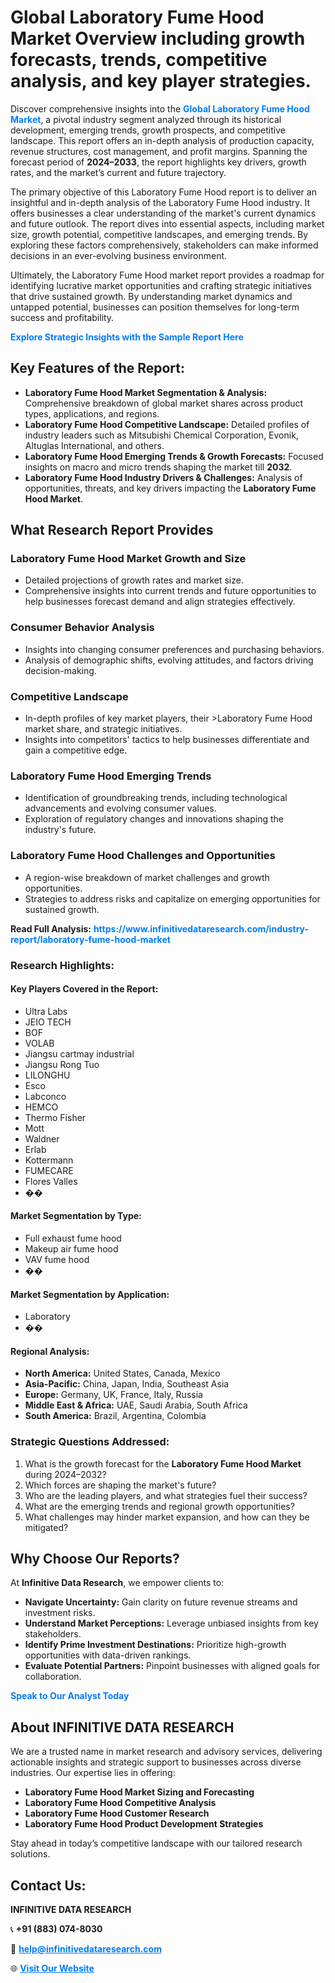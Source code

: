 <h1>Global Laboratory Fume Hood Market Overview including growth forecasts, trends, competitive analysis, and key player strategies.</h1>
<p>
Discover comprehensive insights into the 
<a href="https://www.infinitivedataresearch.com/industry-report/laboratory-fume-hood-market" rel="dofollow" style="color: #007BFF; text-decoration: none;"><strong>Global Laboratory Fume Hood Market</strong></a>, a pivotal industry segment analyzed through its historical development, emerging trends, growth prospects, and competitive landscape. This report offers an in-depth analysis of production capacity, revenue structures, cost management, and profit margins. Spanning the forecast period of <strong>2024–2033</strong>, the report highlights key drivers, growth rates, and the market’s current and future trajectory.
</p>
<p>
The primary objective of this Laboratory Fume Hood report is to deliver an insightful and in-depth analysis of the Laboratory Fume Hood industry. It offers businesses a clear understanding of the market's current dynamics and future outlook. The report dives into essential aspects, including market size, growth potential, competitive landscapes, and emerging trends. By exploring these factors comprehensively, stakeholders can make informed decisions in an ever-evolving business environment.
</p>
<p>
Ultimately, the Laboratory Fume Hood market report provides a roadmap for identifying lucrative market opportunities and crafting strategic initiatives that drive sustained growth. By understanding market dynamics and untapped potential, businesses can position themselves for long-term success and profitability.
</p>
<p>
<a href="https://www.infinitivedataresearch.com/request-sample/reportId=109634" style="color: #007BFF; text-decoration: none;"><strong>Explore Strategic Insights with the Sample Report Here</strong></a>
</p>

<h2>Key Features of the Report:</h2>
<ul>
<li><strong>Laboratory Fume Hood Market Segmentation & Analysis:</strong> Comprehensive breakdown of global market shares across product types, applications, and regions.</li>
<li><strong>Laboratory Fume Hood Competitive Landscape:</strong> Detailed profiles of industry leaders such as Mitsubishi Chemical Corporation, Evonik, Altuglas International, and others.</li>
<li><strong>Laboratory Fume Hood Emerging Trends & Growth Forecasts:</strong> Focused insights on macro and micro trends shaping the market till <strong>2032</strong>.</li>
<li><strong>Laboratory Fume Hood Industry Drivers & Challenges:</strong> Analysis of opportunities, threats, and key drivers impacting the <strong>Laboratory Fume Hood Market</strong>.</li>
</ul>

<h2>What Research Report Provides</h2>
<h3>Laboratory Fume Hood Market Growth and Size</h3>
<ul>
<li>Detailed projections of growth rates and market size.</li>
<li>Comprehensive insights into current trends and future opportunities to help businesses forecast demand and align strategies effectively.</li>
</ul>

<h3>Consumer Behavior Analysis</h3>
<ul>
<li>Insights into changing consumer preferences and purchasing behaviors.</li>
<li>Analysis of demographic shifts, evolving attitudes, and factors driving decision-making.</li>
</ul>

<h3>Competitive Landscape</h3>
<ul>
<li>In-depth profiles of key market players, their >Laboratory Fume Hood market share, and strategic initiatives.</li>
<li>Insights into competitors' tactics to help businesses differentiate and gain a competitive edge.</li>
</ul>

<h3>Laboratory Fume Hood Emerging Trends</h3>
<ul>
<li>Identification of groundbreaking trends, including technological advancements and evolving consumer values.</li>
<li>Exploration of regulatory changes and innovations shaping the industry's future.</li>
</ul>

<h3>Laboratory Fume Hood Challenges and Opportunities</h3>
<ul>
<li>A region-wise breakdown of market challenges and growth opportunities.</li>
<li>Strategies to address risks and capitalize on emerging opportunities for sustained growth.</li>
</ul>
<p><strong>Read Full Analysis:</strong> <a href="https://www.infinitivedataresearch.com/industry-report/laboratory-fume-hood-market" rel="dofollow" style="color: #007BFF; text-decoration: none;"><strong>https://www.infinitivedataresearch.com/industry-report/laboratory-fume-hood-market</strong></a></p>
<h3>Research Highlights:</h3>
<h4>Key Players Covered in the Report:</h4>
<ul><li>Ultra Labs</li><li>JEIO TECH</li><li>BOF</li><li>VOLAB</li><li>Jiangsu cartmay industrial</li><li>Jiangsu Rong Tuo</li><li>LILONGHU</li><li>Esco</li><li>Labconco</li><li>HEMCO</li><li>Thermo Fisher</li><li>Mott</li><li>Waldner</li><li>Erlab</li><li>Kottermann</li><li>FUMECARE</li><li>Flores Valles</li><li>��</li></ul>
<h4>Market Segmentation by Type:</h4>
<ul><li>Full exhaust fume hood</li><li>Makeup air fume hood</li><li>VAV fume hood</li><li>��</li></ul>
<h4>Market Segmentation by Application:</h4>
<ul><li>Laboratory</li><li>��</li></ul>

<h4>Regional Analysis:</h4>
<ul>
<li><strong>North America:</strong> United States, Canada, Mexico</li>
<li><strong>Asia-Pacific:</strong> China, Japan, India, Southeast Asia</li>
<li><strong>Europe:</strong> Germany, UK, France, Italy, Russia</li>
<li><strong>Middle East & Africa:</strong> UAE, Saudi Arabia, South Africa</li>
<li><strong>South America:</strong> Brazil, Argentina, Colombia</li>
</ul>

<h3>Strategic Questions Addressed:</h3>
<ol>
<li>What is the growth forecast for the <strong>Laboratory Fume Hood Market</strong> during 2024–2032?</li>
<li>Which forces are shaping the market's future?</li>
<li>Who are the leading players, and what strategies fuel their success?</li>
<li>What are the emerging trends and regional growth opportunities?</li>
<li>What challenges may hinder market expansion, and how can they be mitigated?</li>
</ol>

<h2>Why Choose Our Reports?</h2>
<p>At <strong>Infinitive Data Research</strong>, we empower clients to:</p>
<ul>
<li><strong>Navigate Uncertainty:</strong> Gain clarity on future revenue streams and investment risks.</li>
<li><strong>Understand Market Perceptions:</strong> Leverage unbiased insights from key stakeholders.</li>
<li><strong>Identify Prime Investment Destinations:</strong> Prioritize high-growth opportunities with data-driven rankings.</li>
<li><strong>Evaluate Potential Partners:</strong> Pinpoint businesses with aligned goals for collaboration.</li>
</ul>
<p><a href="https://www.infinitivedataresearch.com/industry-report/laboratory-fume-hood-market" rel="dofollow" style="color: #007BFF; text-decoration: none;"><strong>Speak to Our Analyst Today</strong></a></p>

<h2>About INFINITIVE DATA RESEARCH</h2>
<p>We are a trusted name in market research and advisory services, delivering actionable insights and strategic support to businesses across diverse industries. Our expertise lies in offering:</p>
<ul>
<li><strong>Laboratory Fume Hood Market Sizing and Forecasting</strong></li>
<li><strong>Laboratory Fume Hood Competitive Analysis</strong></li>
<li><strong>Laboratory Fume Hood Customer Research</strong></li>
<li><strong>Laboratory Fume Hood Product Development Strategies</strong></li>
</ul>
<p>Stay ahead in today’s competitive landscape with our tailored research solutions.</p>

<h2>Contact Us:</h2>
<p><strong>INFINITIVE DATA RESEARCH</strong></p>
<p>📞 <strong>+91 (883) 074-8030</strong></p>
<p>📧 <strong><a href="mailto:help@infinitivedataresearch.com" style="color: #007BFF;">help@infinitivedataresearch.com</a></strong></p>
<p>🌐 <strong><a href="https://www.infinitivedataresearch.com" rel="dofollow" style="color: #007BFF;">Visit Our Website</a></strong></p>